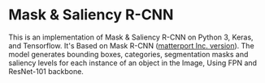 # Mask & Saliency R-CNN

This is an implementation of Mask & Saliency R-CNN on Python 3, Keras, and Tensorflow. 
It's Based on Mask R-CNN ([matterport Inc. version](https://github.com/matterport/Mask_RCNN)).
The model generates bounding boxes, categories, segmentation masks and saliency levels 
for each instance of an object in the Image, Using FPN and ResNet-101 backbone.

##